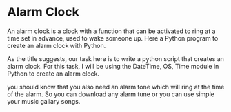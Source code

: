 # Alarm Clock
An alarm clock is a clock with a function that can be activated to ring at a time set in advance, used to wake someone up. Here a Python program to create an alarm clock with Python.

As the title suggests, our task here is to write a python script that creates an alarm clock. For this task, I will be using the DateTime, OS, Time module in Python to create an alarm clock.

you should know that you also need an alarm tone which will ring at the time of the alarm. So you can download any alarm tune or you can use simple your music gallary songs.


